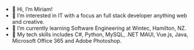 - 👋 Hi, I’m Miriam!
- 👀 I’m interested in IT with a focus an full stack developer anything web and creative.
- 🌱 I’m currently learning Software Engineering at Wintec, Hamilton, NZ.
- 🧩 My tech skills includes C#, Python, MySQL, .NET MAUI, Vue.js, Java, Microsoft Office 365 and Adobe Photoshop.
